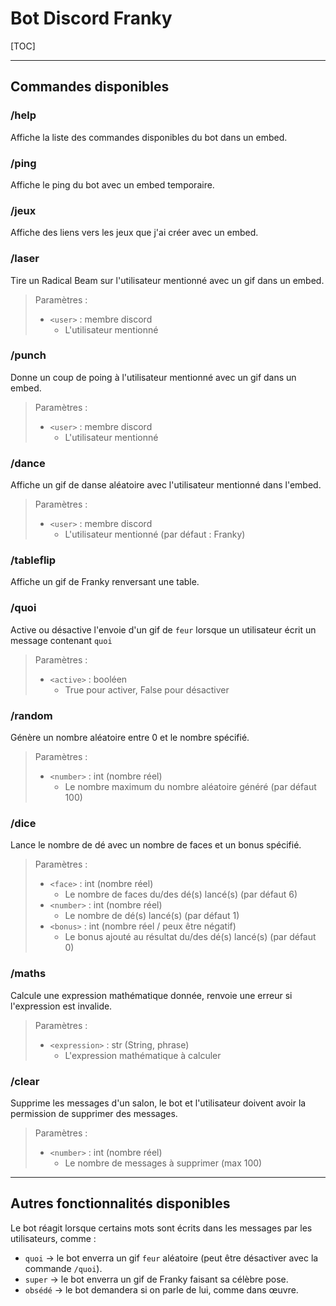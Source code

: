 # Bot Discord Franky

[TOC]

***

## Commandes disponibles

### /help

Affiche la liste des commandes disponibles du bot dans un embed.

### /ping

Affiche le ping du bot avec un embed temporaire.

### /jeux

Affiche des liens vers les jeux que j'ai créer avec un embed.

### /laser

Tire un Radical Beam sur l'utilisateur mentionné avec un gif dans un embed.

> Paramètres : 
>
> * `<user>` : membre discord
>   * L'utilisateur mentionné

### /punch

Donne un coup de poing à l'utilisateur mentionné avec un gif dans un embed.

> Paramètres : 
>
> * `<user>` : membre discord
>   * L'utilisateur mentionné

### /dance

Affiche un gif de danse aléatoire avec l'utilisateur mentionné dans l'embed.

> Paramètres : 
>
> * `<user>` : membre discord
>   * L'utilisateur mentionné (par défaut : Franky)

### /tableflip

Affiche un gif de Franky renversant une table.

### /quoi

Active ou désactive l'envoie d'un gif de `feur` lorsque un utilisateur écrit un message contenant `quoi`

> Paramètres : 
>
> * `<active>` : booléen 
>   * True pour activer, False pour désactiver

### /random

Génère un nombre aléatoire entre 0 et le nombre spécifié.

> Paramètres : 
>
> * `<number>` : int (nombre réel)
>   * Le nombre maximum du nombre aléatoire généré (par défaut 100)

### /dice

Lance le nombre de dé avec un nombre de faces et un bonus spécifié.

> Paramètres : 
>
> * `<face>` : int (nombre réel)
>   * Le nombre de faces du/des dé(s) lancé(s) (par défaut 6)
> * `<number>` : int (nombre réel)
>   * Le nombre de dé(s) lancé(s) (par défaut 1)
> * `<bonus>` : int (nombre réel / peux être négatif)
>   * Le bonus ajouté au résultat du/des dé(s) lancé(s) (par défaut 0)

### /maths

Calcule une expression mathématique donnée, renvoie une erreur si l'expression est invalide.

> Paramètres : 
>
> * `<expression>` : str (String, phrase)
>   * L'expression mathématique à calculer

### /clear

Supprime les messages d'un salon, le bot et l'utilisateur doivent avoir la permission de supprimer des messages.

> Paramètres : 
>
> * `<number>` : int (nombre réel)
>   * Le nombre de messages à supprimer (max 100)

***

## Autres fonctionnalités disponibles

Le bot réagit  lorsque certains mots sont écrits dans les messages par les utilisateurs, comme :

* `quoi` -> le bot enverra un gif `feur` aléatoire (peut être désactiver avec la commande `/quoi`).
* `super` -> le bot enverra un gif de Franky faisant sa célèbre pose.
* `obsédé` -> le bot demandera si on parle de lui, comme dans œuvre. 
